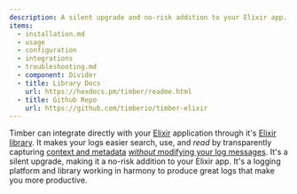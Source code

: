 ```yaml
---
description: A silent upgrade and no-risk addition to your Elixir app.
items:
  - installation.md
  - usage
  - configuration
  - integrations
  - troubleshooting.md
  - component: Divider
  - title: Library Docs
    url: https://hexdocs.pm/timber/readme.html
  - title: Github Repo
    url: https://github.com/timberio/timber-elixir
---
```

Timber can integrate directly with your [Elixir](https://elixir-lang.org/) application through it's [Elixir library](https://github.com/timberio/timber-elixir). It makes your logs easier search, use, and _read_ by transparently capturing [context and metadata](/concepts/metadata-context-and-events) [_without_ modifying your log messages](/concepts/structuring-through-augmentation). It's a silent upgrade, making it a no-risk addition to your Elixir app. It's a logging platform and library working in harmony to produce great logs that make you more productive.
